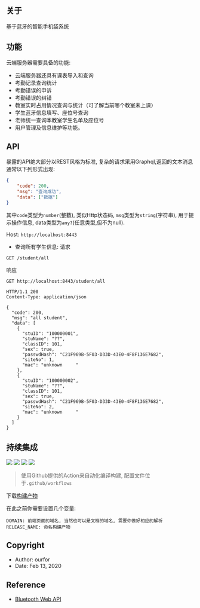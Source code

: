 ## 关于
基于蓝牙的智能手机袋系统

## 功能

云端服务器需要具备的功能:
- 云端服务器还具有课表导入和查询
- 考勤记录查询统计
- 考勤错误的申诉 
- 考勤错误的纠错 
- 教室实时占用情况查询与统计（可了解当前哪个教室未上课）
- 学生蓝牙信息填写、座位号查询
- 老师统一查询本教室学生名单及座位号
- 用户管理及信息维护等功能。

## API

暴露的API绝大部分以REST风格为标准, 复杂的请求采用Graphql,返回的文本消息通常以下列形式出现:
```json
{
    "code": 200,
    "msg": "查询成功",
    "data": ["数据"]
}
```
其中`code`类型为`number`(整数), 类似Http状态码, `msg`类型为`string`(字符串), 用于提示操作信息, data类型为`any?`(任意类型,但不为null).

Host: `http://localhost:8443`

- 查询所有学生信息:
请求
```http
GET /student/all
```

响应
```http
GET http://localhost:8443/student/all

HTTP/1.1 200 
Content-Type: application/json

{
  "code": 200,
  "msg": "all student",
  "data": [
    {
      "stuID": "100000001",
      "stuName": "??",
      "classID": 101,
      "sex": true,
      "passwdHash": "C21F969B-5F03-D33D-43E0-4F8F136E7682",
      "siteNo": 1,
      "mac": "unknown     "
    },
    {
      "stuID": "100000002",
      "stuName": "??",
      "classID": 101,
      "sex": true,
      "passwdHash": "C21F969B-5F03-D33D-43E0-4F8F136E7682",
      "siteNo": 2,
      "mac": "unknown     "
    }
  ]
}
```


## 持续集成
![](https://github.com/ourfor/pocket/workflows/Java%20CI/badge.svg)
![](https://github.com/ourfor/pocket/workflows/Yarn%20CI/badge.svg)
![](https://github.com/ourfor/pocket/workflows/GitHub%20Pages/badge.svg)
![](https://github.com/ourfor/pocket/workflows/Release/badge.svg)

> 使用Github提供的Action来自动化编译构建, 配置文件位于`.github/workflows`

下载[构建产物](https://github.com/ourfor/template/actions)


在此之前你需要设置几个变量:
```http
DOMAIN: 前端页面的域名, 当然也可以是文档的域名, 需要你做好相应的解析
RELEASE_NAME: 命名构建产物
```

## Copyright

- Author: ourfor
- Date: Feb 13, 2020

## Reference
- [Bluetooth Web API](https://webbluetoothcg.github.io/web-bluetooth/)